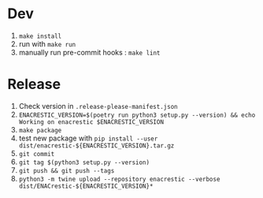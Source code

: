 # Dev

1. `make install`
2. run with `make run`
3. manually run pre-commit hooks : `make lint`

# Release

1. Check version in `.release-please-manifest.json`
2. `ENACRESTIC_VERSION=$(poetry run python3 setup.py --version) && echo Working on enacrestic $ENACRESTIC_VERSION`
3. `make package`
4. test new package with `pip install --user dist/enacrestic-${ENACRESTIC_VERSION}.tar.gz`
5. `git commit`
6. `git tag $(python3 setup.py --version)`
7. `git push && git push --tags`
8. `python3 -m twine upload --repository enacrestic --verbose dist/ENACrestic-${ENACRESTIC_VERSION}*`
